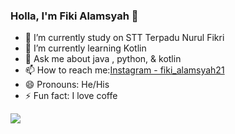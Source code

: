 ### Holla, I'm Fiki Alamsyah 👋

- 🔭 I’m currently study on STT Terpadu Nurul Fikri
- 🌱 I’m currently learning Kotlin
- 💬 Ask me about java , python, & kotlin
- 📫 How to reach me:[Instagram - fiki_alamsyah21](https://www.instagram.com/fiki_alamsyah21/?hl=en)
- 😄 Pronouns: He/His
- ⚡ Fun fact: I love coffe

<img src="https://github-readme-stats.vercel.app/api?username=fikialamsyah&&show_icons=true&title_color=ffffff&icon_color=bb2acf&text_color=daf7dc&bg_color=151515">
